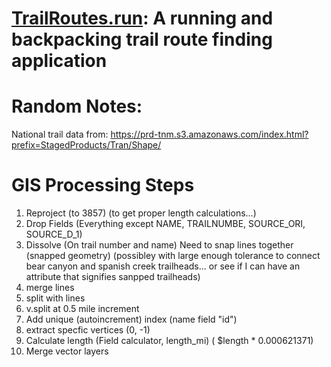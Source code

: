 # [TrailRoutes.run](trailroutes.run): A running and backpacking trail route finding application






# Random Notes:

National trail data from: 
https://prd-tnm.s3.amazonaws.com/index.html?prefix=StagedProducts/Tran/Shape/

# GIS Processing Steps

1. Reproject (to 3857) (to get proper length calculations...)
1. Drop Fields (Everything except NAME, TRAILNUMBE, SOURCE_ORI, SOURCE_D_1)
1. Dissolve (On trail number and name)
Need to snap lines together (snapped geometry) (possibley with large enough tolerance to connect bear canyon and spanish creek trailheads... or see if I can have an attribute that signifies sanpped trailheads)
2. merge lines
3. split with lines
3. v.split at 0.5 mile increment
4. Add unique (autoincrement) index (name field "id")
4. extract specfic vertices (0, -1)
5. Calculate length (Field calculator, length_mi) ( $length * 0.000621371)
2. Merge vector layers